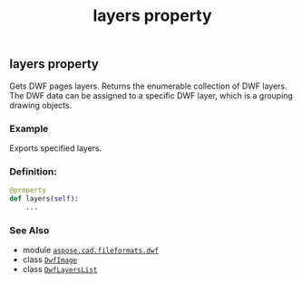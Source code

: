 ﻿---
title: layers property
second_title: Aspose.CAD for Python via .NET API References
description: 
type: docs
weight: 220
url: /python-net/aspose.cad.fileformats.dwf/dwfimage/layers/
is_root: false
---

## layers property


Gets DWF pages layers.
Returns the enumerable collection of DWF layers.
The DWF data can be assigned to a specific DWF layer, which is a grouping drawing objects.

### Example 


Exports specified layers.
### Definition:
```python
@property
def layers(self):
    ...
```

### See Also
* module [`aspose.cad.fileformats.dwf`](../../)
* class [`DwfImage`](/cad/python-net/aspose.cad.fileformats.dwf/dwfimage)
* class [`DwfLayersList`](/cad/python-net/aspose.cad.fileformats.dwf/dwflayerslist)
